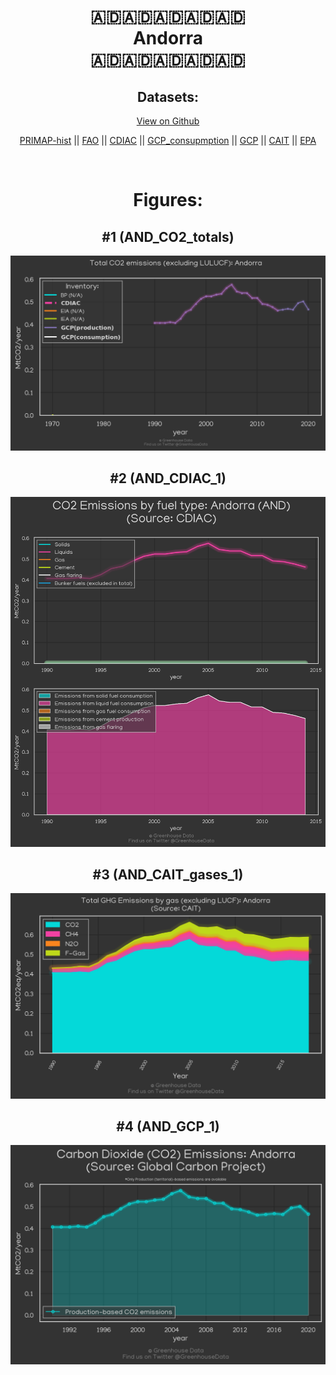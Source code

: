 
<center>
<h1 align="center">
🇦🇩🇦🇩🇦🇩🇦🇩🇦🇩
<br>
Andorra
<br>
🇦🇩🇦🇩🇦🇩🇦🇩🇦🇩
</h1>
<h2>Datasets:</h2>
<p><a href="https://github.com/dquintani/GreenhouseData/tree/master/country_data/AND_Andorra/data">View on Github</a>
<br></p><p><a href="data/AND_PRIMAP-hist.csv">PRIMAP-hist</a> || <a href="data/AND_FAO.csv">FAO</a> || <a href="data/AND_CDIAC.csv">CDIAC</a> || <a href="data/AND_GCP_consupmption.csv">GCP_consupmption</a> || <a href="data/AND_GCP.csv">GCP</a> || <a href="data/AND_CAIT.csv">CAIT</a> || <a href="data/AND_EPA.csv">EPA</a></p><p><br></p>
<h1>Figures:</h1><h2>#1 (AND_CO2_totals)</h2>
<p><img alt="" src="figures/AND_CO2_totals.png" /></p><h2>#2 (AND_CDIAC_1)</h2>
<p><img alt="" src="figures/AND_CDIAC_1.png" /></p><h2>#3 (AND_CAIT_gases_1)</h2>
<p><img alt="" src="figures/AND_CAIT_gases_1.png" /></p><h2>#4 (AND_GCP_1)</h2>
<p><img alt="" src="figures/AND_GCP_1.png" /></p>